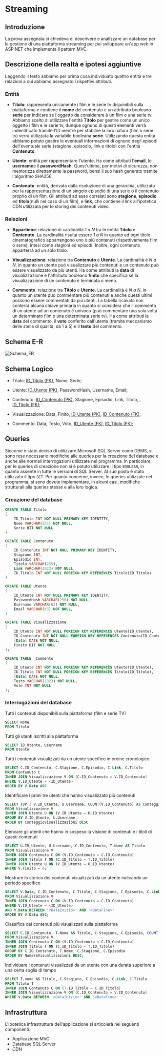 # Streaming

## Introduzione

La prova assegnata ci chiedeva di descrivere e analizzare un database per la gestione di una piattaforma streaming per poi sviluppare un'app web in ASP.NET che implementa il pattern MVC.

## Descrizione della realtà e ipotesi aggiuntive

Leggendo il testo abbiamo per prima cosa individuato quattro entità e tre relazioni a cui abbiamo assegnato i rispettivi attributi. 

### Entità 

- <b>Titolo</b>: rappresenta unicamente i film e le serie tv disponibili sulla piattaforma e contiene il <b>nome</b> del contenuto e un attributo booleano <b>serie</b> per indicare se l'oggetto da considerare è un film o una serie tv. Abbiamo scelto di utilizzare l'entità <b>Titolo</b> per gestire come un unico oggetto i film e le serie tv, dunque ognuno di questi elementi verrà indentificato tramite l'ID mentre per stabilire la loro natura (film o serie tv) verrà utilizzata la variabile booleana <b>serie</b>. Utilizzando questa entità abbiamo potuto gestire le eventuali informazioni di ognuno degli episodi dell'eventuale serie (stagione, episodio, link e titolo) con l'entità <b>Contenuto</b>.

- <b>Utente</b>: entità per rappresentare l'utente. Ha come attributi l'<b>email</b>, lo <b>username</b>e il <b>passwordHash</b>. Quest'ultimo, per motivi di sicurezza, non memorizza direttamente la password, bensì il suo hash generato tramite l'algoritmo SHA256. 

- <b>Contenuto</b>: entità, derivata dalla risoluzione di una gerarchia, utilizzata per la rappresentazione di un singolo episodio di una serie o il contenuto proprio di un film. Gli attributi ad esso correlati sono <b>stagione</b>, <b>episodio</b> ed <b>titolo</b>(nulli nel caso di un film), e <b>link</b>, che contiene il link all'ipotetica CDN utilizzata per lo storing dei contenuti video.

### Relazioni

- <b>Appartiene</b>: relazione di cardinalità <i>1 a N</i> tra le entità <b>Titolo</b> e <b>Contenuto</b>. La cardinalità risulta essere <i>1 a N</i> in quanto ad ogni titolo cinematografico appartengono uno o più contenuti (rispettivamente film o serie), intesi come stagioni ed episodi. Inoltre, ogni contenuto apparterrà ad un solo titolo.

- <b>Visualizzazione</b>: relazione tra <b>Contenuto</b> e <b>Utente</b>. La cardinalità è <i>N a N</i>, in quanto un utente può visualizzare più contenuti e un contenuto può essere visualizzato da più utenti. Ha come attributi la <b>data</b> di visualizzazione e l'attributo booleano <b>finito</b> che specifica se la visualizzazione di un contenuto è terminata o meno.

- <b>Commento</b>: relazione tra <b>Titolo</b> e <b>Utente</b>. La cardinalità è <i>N a N</i>, in quanto un utente può commentare più contenuti e anche questi ultimi possono essere commentati da più utenti. La tabella ricavata non conterrà alcuna chiave primaria in quanto si considera che il commento di un utente ad un contenuto è univoco (può commentare una sola volta un determinato film o una determinata serie tv). Ha come attributi la <b>data</b> del commento, il <b>voto</b> conferito dall'utente (tramite meccanismo delle stelle di qualità, da 1 a 5) e il <b>testo</b> del commento.

## Schema E-R

![Schema_ER](./er_schema.svg)

## Schema Logico

- Titolo: <u>ID_Titolo (PK)</u>, Nome, Serie;

- Utente: <u>ID_Utente (PK)</u>, PasswordHash, Username, Email;

- Contenuto: <u>ID_Contenuto (PK)</u>, Stagione, Episodio, Link, Titolo, , <u>ID_Titolo (FK)</u>;
  
- Visualizzazione: Data, Finito, <u>ID_Utente (PK)</u>, <u>ID_Contenuto (FK)</u>;
  
- Commento: Data, Testo, Voto, <u>ID_Utente (FK)</u>, <u>ID_Titolo (FK)</u>;

## Queries

Siccome è stato deciso di utilizzare Microsoft SQL Server come DBMS, si sono rese necessarie modifiche alle queries per la creazione del database e anche alle normali interrogazioni utilizzate nel programma. In particolare, per le queries di creazione non si è potuto utilizzare il tipo `BOOLEAN`, in quanto assente in tutte le versioni di SQL Server. Al suo posto è stato utilizzato il tipo `BIT`. Per quanto concerne, invece, le queries utilizzate nel programma, si sono dovute implementare, in alcuni casi, modifiche strutturali alla queries stesse e alla loro logica.

### Creazione del database

```sql
CREATE TABLE Titolo
(
    ID_Titolo INT NOT NULL PRIMARY KEY IDENTITY,
    Nome VARCHAR(255) NOT NULL,
    Serie BIT NOT NULL
)
```

```sql
CREATE TABLE Contenuto
(
    ID_Contenuto INT NOT NULL PRIMARY KEY IDENTITY,
    Stagione INT,
    Episodio INT,
    Titolo VARCHAR(255),
    Link VARCHAR(1023) NOT NULL,
    ID_Titolo INT NOT NULL FOREIGN KEY REFERENCES Titolo(ID_Titolo)
)
```

```sql
CREATE TABLE Utente
(
    ID_Utente INT NOT NULL PRIMARY KEY IDENTITY,
    PasswordHash VARCHAR(256) NOT NULL,
    Username VARCHAR(63) NOT NULL,
    Email VARCHAR(63) NOT NULL,
)
```

```sql
CREATE TABLE Visualizzazione
(
	ID_Utente INT NOT NULL FOREIGN KEY REFERENCES Utente(ID_Utente),
	ID_Contenuto INT NOT NULL FOREIGN KEY REFERENCES Contenuto(ID_Contenuto),
	[Data] DATE NOT NULL,
	Finito BIT NOT NULL
);
```

```sql
CREATE TABLE  Commento
(
	ID_Utente INT NOT NULL FOREIGN KEY REFERENCES Utente(ID_Utente),
	ID_Titolo INT NOT NULL FOREIGN KEY REFERENCES Titolo(ID_Titolo),
	[Data] DATE NOT NULL,
	Testo VARCHAR(1023) NOT NULL,
	Voto INT NOT NULL
);
```

### Interrogazioni del database

Tutti i contenuti disponibili sulla piattaforma (film e serie TV)

```sql
SELECT Nome 
FROM Titolo
```

Tutti gli utenti iscritti alla piattaforma

```sql
SELECT ID_Utente, Username
FROM Utente
```

Tutti i contenuti visualizzati da un utente specifico in ordine cronologico

```sql
SELECT C.ID_Contenuto, C.Stagione, C.Episodio, C.Link, C.Titolo
FROM Contenuto C
INNER JOIN Visualizzazione V ON (C.ID_Contenuto = V.ID_Contenuto)
WHERE V.ID_Utente = <ID_Utente>
ORDER BY V.Data ASC
```

Identificare i primi tre utenti che hanno visualizzato più contenuti

```sql
SELECT TOP 3 V.ID_Utente, U.Username, COUNT(V.ID_Contenuto) AS ConteggioVisualizzazioni
FROM Visualizzazione V
INNER JOIN Utente U ON (V.ID_Utente = U.ID_Utente)
GROUP BY V.ID_Utente, U.Username
ORDER BY ConteggioVisualizzazioni DESC
```

Elencare gli utenti che hanno in sospeso la visione di contenuti e i titoli di questi contenuti

```sql
SELECT U.ID_Utente, U.Username, C.ID_Contenuto, T.Nome AS Titolo
FROM Visualizzazione V
INNER JOIN Contenuto C ON (V.ID_Contenuto = C.ID_Contenuto)
INNER JOIN Titolo T ON (C.ID_Titolo = T.ID_Titolo)
INNER JOIN Utente U ON (V.ID_Utente = U.ID_Utente)
WHERE V.Finito = 0;
```

Mostrare lo storico dei contenuti visualizzati da un utente indicando un periodo
specifico

```sql
SELECT V.Data, C.ID_Contenuto, C.Titolo, C.Stagione, C.Episodio, C.Link
FROM Visualizzazione V
INNER JOIN Contenuto C ON (V.ID_Contenuto = C.ID_Contenuto)
WHERE V.ID_Utente = <ID_Utente>
AND V.Data BETWEEN '<DataInizio>' AND '<DataFine>'
ORDER BY V.Data ASC;
```

Classifica dei contenuti più visualizzati sulla piattaforma

```sql
SELECT C.ID_Contenuto, T.Nome AS Titolo, C.Stagione, C.Episodio, COUNT(V.ID_Contenuto) AS NumeroVisualizzazioni
FROM Visualizzazione V
INNER JOIN Contenuto C ON (V.ID_Contenuto = C.ID_Contenuto)
INNER JOIN Titolo T ON (C.ID_Titolo = T.ID_Titolo)
GROUP BY C.ID_Contenuto, T.Nome, C.Stagione, C.Episodio
ORDER BY NumeroVisualizzazioni DESC;
```

Individuare i contenuti visualizzati da un utente con una durata superiore a una
certa soglia di tempo

```sql
SELECT T.nome AS Titolo, C.Stagione, C.Episodio, C.Link, C.Titolo
FROM Titolo T
INNER JOIN Contenuto C ON (T.ID_Titolo = C.ID_Titolo)
INNER JOIN Visualizzazione V ON (C.ID_Contenuto = V.ID_Contenuto)
WHERE V.Data BETWEEN '<DataInizio>' AND '<DataFine>'
```

## Infrastruttura

L'ipotetica infrastruttura dell'applicazione si articolerà nei seguenti componenti:

- Applicazione MVC
- Database SQL Server
- CDN

[comment]: <> (Da finire)